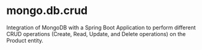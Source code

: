 # mongo.db.crud
Integration of MongoDB with a Spring Boot Application to perform different CRUD operations (Create, Read, Update, and Delete operations) on the Product entity.
